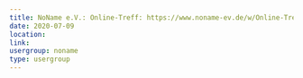 ```yaml
---
title: NoName e.V.: Online-Treff: https://www.noname-ev.de/w/Online-Treff
date: 2020-07-09
location: 
link: 
usergroup: noname
type: usergroup
---
```

